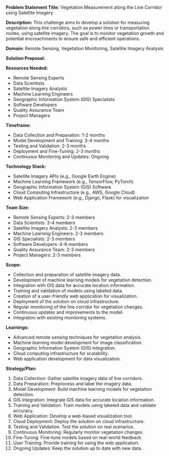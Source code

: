 **Problem Statement Title:** Vegetation Measurement along the Line Corridor using Satellite Imagery

**Description:** This challenge aims to develop a solution for measuring vegetation along line corridors, such as power lines or transportation routes, using satellite imagery. The goal is to monitor vegetation growth and potential encroachments to ensure safe and efficient operations.

**Domain:** Remote Sensing, Vegetation Monitoring, Satellite Imagery Analysis

**Solution Proposal:**

**Resources Needed:**
- Remote Sensing Experts
- Data Scientists
- Satellite Imagery Analysts
- Machine Learning Engineers
- Geographic Information System (GIS) Specialists
- Software Developers
- Quality Assurance Team
- Project Managers

**Timeframe:**
- Data Collection and Preparation: 1-2 months
- Model Development and Training: 3-4 months
- Testing and Validation: 2-3 months
- Deployment and Fine-Tuning: 2-3 months
- Continuous Monitoring and Updates: Ongoing

**Technology Stack:**
- Satellite Imagery APIs (e.g., Google Earth Engine)
- Machine Learning Framework (e.g., TensorFlow, PyTorch)
- Geographic Information System (GIS) Software
- Cloud Computing Infrastructure (e.g., AWS, Google Cloud)
- Web Application Framework (e.g., Django, Flask) for visualization

**Team Size:**
- Remote Sensing Experts: 2-3 members
- Data Scientists: 3-4 members
- Satellite Imagery Analysts: 2-3 members
- Machine Learning Engineers: 2-3 members
- GIS Specialists: 2-3 members
- Software Developers: 4-6 members
- Quality Assurance Team: 2-3 members
- Project Managers: 2-3 members

**Scope:**
- Collection and preparation of satellite imagery data.
- Development of machine learning models for vegetation detection.
- Integration with GIS data for accurate location information.
- Training and validation of models using labeled data.
- Creation of a user-friendly web application for visualization.
- Deployment of the solution on cloud infrastructure.
- Regular monitoring of the line corridor for vegetation changes.
- Continuous updates and improvements to the model.
- Integration with existing monitoring systems.

**Learnings:**
- Advanced remote sensing techniques for vegetation analysis.
- Machine learning model development for image classification.
- Geographic Information System (GIS) integration.
- Cloud computing infrastructure for scalability.
- Web application development for data visualization.

**Strategy/Plan:**
1. Data Collection: Gather satellite imagery data of line corridors.
2. Data Preparation: Preprocess and label the imagery data.
3. Model Development: Build machine learning models for vegetation detection.
4. GIS Integration: Integrate GIS data for accurate location information.
5. Training and Validation: Train models using labeled data and validate accuracy.
6. Web Application: Develop a web-based visualization tool.
7. Cloud Deployment: Deploy the solution on cloud infrastructure.
8. Testing and Validation: Test the solution on real scenarios.
9. Continuous Monitoring: Regularly monitor vegetation changes.
10. Fine-Tuning: Fine-tune models based on real-world feedback.
11. User Training: Provide training for using the web application.
12. Ongoing Updates: Keep the solution up to date with new data.
